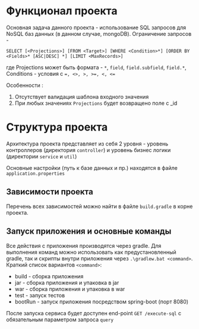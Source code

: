 # Функционал проекта
Основная задача данного проекта - использование SQL запросов для NoSQL баз данных (в данном случае, mongoDB).
Ограничение запросов - 

`SELECT [<Projections>] [FROM <Target>]
 [WHERE <Condition>*]
 [ORDER BY <Fields>* [ASC|DESC] *]
 [LIMIT <MaxRecords>]`
 
 где Projections может быть формата - `*`, `field`, `field.subfield`, `field.*`,
 Conditions - условия с `=, <>, >, >=, <, <=`
 
 Особенности : 
 1. Отсутствует валидация шаблона входного значения
 2. При любых значениях `Projections` будет возвращено поле с _id
 
# Структура проекта
Архитектура проекта представляет из себя 2 уровня - уровень контроллеров (директория `controller`)
и уровень бизнес логики (директории `service` и `util`)

Основные настройки (путь к базе данных и пр.) находятся в файле `application.properties`

## Зависимости проекта
Перечень всех зависимостей можно найти в файле `build.gradle` в корне проекта.
  
## Запуск приложения и основные команды
Все действия с приложения производятся через gradle. Для выполнения команд можно использовать как предустановленный gradle, 
так и скрипты внутри приложения через `.\gradlew.bat <command>`. 
Краткий список вариантов `<command>`: 
* build - сборка приложения
* jar - сборка приложения и упаковка в jar
* war - сборка приложения и упаковка в war
* test - запуск тестов
* bootRun - запуск приложения посредством spring-boot (порт 8080)

После запуска сервиса будет доступен end-point `GET /execute-sql` с обязательным параметром запроса `query` 